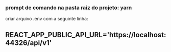 ### prompt de comando na pasta raiz do projeto: yarn

criar arquivo .env com a seguinte linha: 

## REACT_APP_PUBLIC_API_URL='https://localhost:44326/api/v1'